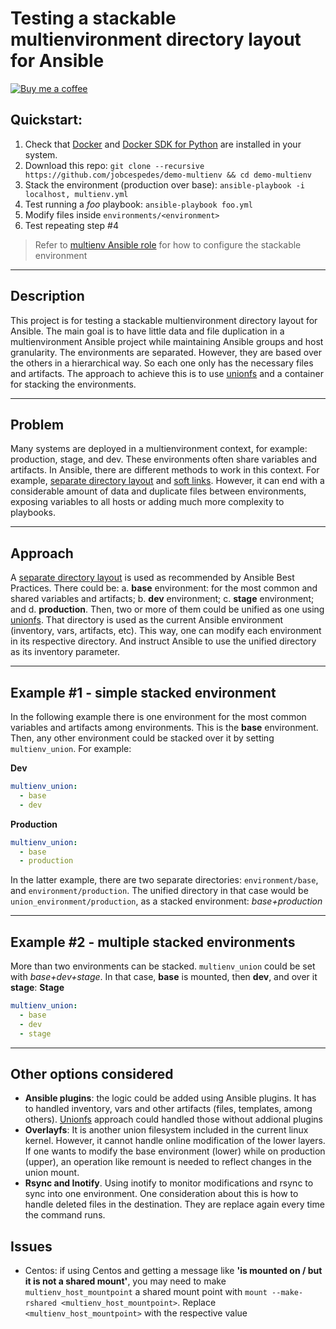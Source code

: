 # Testing a stackable multienvironment directory layout for Ansible
[![Buy me a coffee](https://img.shields.io/badge/$-BuyMeACoffee-blue.svg)](https://www.buymeacoffee.com/jobcespedes)
## Quickstart:
1. Check that [Docker](https://docs.docker.com/install/) and [Docker SDK for Python](https://docker-py.readthedocs.io/en/stable/) are installed in your system.
2. Download this repo: ```git clone --recursive https://github.com/jobcespedes/demo-multienv && cd demo-multienv```
3. Stack the environment (production over base): ```ansible-playbook -i localhost, multienv.yml```
4. Test running a _foo_ playbook: ```ansible-playbook foo.yml```
5. Modify files inside ```environments/<environment>```
6. Test repeating step #4
> Refer to [multienv Ansible role](https://github.com/jobcespedes/multienv/blob/master/README.md) for how to configure the stackable environment
---
## Description
This project is for testing a stackable multienvironment directory layout for Ansible. The main goal is to have little data and file duplication in a multienvironment Ansible project while maintaining Ansible groups and host granularity. The environments are separated. However, they are based over the others in a hierarchical way. So each one only has the necessary files and artifacts. The approach to achieve this is to use [unionfs](http://unionfs.filesystems.org/) and a container for stacking the environments.

---
## Problem
Many systems are deployed in a multienvironment context, for example: production, stage, and dev.  These environments often share variables and artifacts. In Ansible, there are different methods to work in this context. For example, [separate directory layout](https://docs.ansible.com/ansible/latest/user_guide/playbooks_best_practices.html#alternative-directory-layout) and [soft links](https://www.digitalocean.com/community/tutorials/how-to-manage-multistage-environments-with-ansible). However, it can end with a considerable amount of data and duplicate files between environments, exposing variables to all hosts or adding much more complexity to playbooks.

---
## Approach
A [separate directory layout](https://docs.ansible.com/ansible/latest/user_guide/playbooks_best_practices.html#alternative-directory-layout) is used as recommended by Ansible Best Practices. There could be: a. **base** environment: for the most common and shared variables and artifacts; b. **dev** environment; c. **stage** environment; and d. **production**. Then, two or more of them could be unified as one using [unionfs](http://unionfs.filesystems.org/). That directory is used as the current Ansible environment (inventory, vars, artifacts, etc). This way, one can modify each environment in its respective directory. And instruct Ansible to use the unified directory as its inventory parameter.

---
## Example #1 - simple stacked environment
In the following example there is one environment for the most common variables and artifacts among environments. This is the **base** environment. Then, any other environment could be stacked over it by setting `multienv_union`. For example:

**Dev**
```yaml
multienv_union:
  - base
  - dev
```
**Production**
```yaml
multienv_union:
  - base
  - production
```
In the latter example, there are two separate directories: `environment/base`, and `environment/production`. The unified directory in that case would be `union_environment/production`, as a stacked environment: _base+production_

---
## Example #2 - multiple stacked environments
More than two environments can be stacked. `multienv_union` could be set with _base+dev+stage_. In that case, **base** is mounted, then **dev**, and over it **stage**:
**Stage**
```yaml
multienv_union:
  - base
  - dev
  - stage
```
---
## Other options considered
* **Ansible plugins**: the logic could be added using Ansible plugins. It has to handled inventory, vars and other artifacts (files, templates, among others). [Unionfs](http://unionfs.filesystems.org/) approach could handled those without addional plugins
* **Overlayfs**: It is another union filesystem included in the current linux kernel. However, it cannot handle online modification of the lower layers. If one wants to modify the base environment (lower) while on production (upper), an operation like remount is needed to reflect changes in the union mount.
* **Rsync and Inotify**. Using inotify to monitor modifications and rsync to sync into one environment. One consideration about this is how to handle deleted files in the destination. They are replace again every time the command runs.

## Issues
- Centos: if using Centos and getting a message like **'is mounted on / but it is not a shared mount'**, you may need to make ```multienv_host_mountpoint``` a shared mount point with ```mount --make-rshared <multienv_host_mountpoint>```. Replace ```<multienv_host_mountpoint>``` with the respective value
